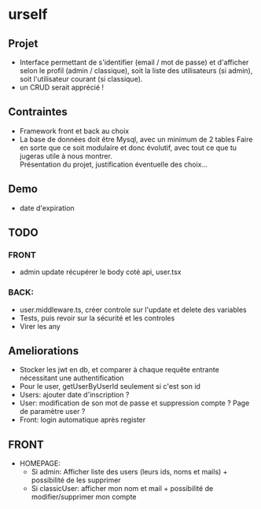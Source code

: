 # urself
## Projet
* Interface permettant de s'identifier (email / mot de passe) et d'afficher selon le profil (admin / classique), soit la liste des utilisateurs (si admin), soit l'utilisateur courant (si classique). 
* un CRUD serait apprécié !

## Contraintes
* Framework front et back au choix
* La base de données doit être Mysql, avec un minimum de 2 tables 
Faire en sorte que ce soit modulaire et donc évolutif, avec tout ce que tu jugeras utile à nous montrer.  
Présentation du projet, justification éventuelle des choix...

## Demo
* date d'expiration

## TODO
### FRONT
* admin update
récupérer le body coté api, user.tsx


### BACK: 
* user.middleware.ts, créer controle sur l'update et delete des variables
* Tests, puis revoir sur la sécurité et les controles
* Virer les any

## Ameliorations
* Stocker les jwt en db, et comparer à chaque requête entrante nécessitant une authentification
* Pour le user, getUserByUserId seulement si c'est son id
* Users: ajouter date d'inscription ?
* User: modification de son mot de passe et suppression compte ? Page de paramètre user ?
* Front: login automatique après register

## FRONT
* HOMEPAGE:
  - Si admin: Afficher liste des users (leurs ids, noms et mails) + possibilité de les supprimer
  - Si classicUser: afficher mon nom et mail + possibilité de modifier/supprimer mon compte


<!-- alter table users auto_increment = 4; -->
<!-- U6h?Lx%939Xkm= -->